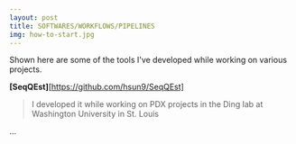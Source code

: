 ```yaml
---
layout: post
title: SOFTWARES/WORKFLOWS/PIPELINES
img: how-to-start.jpg
---
```

Shown here are some of the tools I've developed while working on various projects.


**[SeqQEst]**[https://github.com/hsun9/SeqQEst]
> I developed it while working on PDX projects in the Ding lab at Washington University in St. Louis


...



